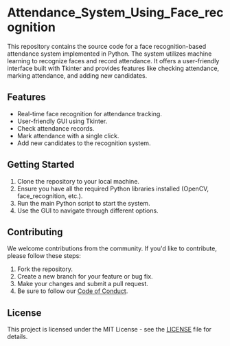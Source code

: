 # Attendance_System_Using_Face_recognition
This repository contains the source code for a face recognition-based attendance system implemented in Python. The system utilizes machine learning to recognize faces and record attendance. It offers a user-friendly interface built with Tkinter and provides features like checking attendance, marking attendance, and adding new candidates. 

## Features

- Real-time face recognition for attendance tracking.
- User-friendly GUI using Tkinter.
- Check attendance records.
- Mark attendance with a single click.
- Add new candidates to the recognition system.

## Getting Started

1. Clone the repository to your local machine.
2. Ensure you have all the required Python libraries installed (OpenCV, face_recognition, etc.).
3. Run the main Python script to start the system.
4. Use the GUI to navigate through different options.


## Contributing

We welcome contributions from the community. If you'd like to contribute, please follow these steps:

1. Fork the repository.
2. Create a new branch for your feature or bug fix.
3. Make your changes and submit a pull request.
4. Be sure to follow our [Code of Conduct](CODE_OF_CONDUCT.md).

## License

This project is licensed under the MIT License - see the [LICENSE](LICENSE) file for details.
